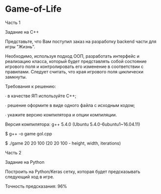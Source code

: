 # Game-of-Life

Часть 1

Задание на C++

Представьте, что Вам поступил заказ на разработку backend части для игры "Жизнь". 

Необходимо, используя подход ООП, разработать интерфейс и реализацию класса, который будет представлять собой состояние игрового поля и контролировать его изменение в соответствии с правилами. Следует считать, что края игрового поля циклически замкнуты.

Требования к решению:

∙ в качестве ЯП используйте C++;

∙ решение оформите в виде одного файла с исходным кодом; 

∙ укажите версию компилятора и опции компиляции.

Версия компилятора: g++ 5.4.0 (Ubuntu 5.4.0-6ubuntu1~16.04.11)

$ g++ -o game gol.cpp 

$ ./game 20 20 100    (20 20 100 - height, width, iterations)


Часть 2

Задание на Python

Построить на Python/Keras сетку, которая будет предсказывать следующий ход в игре.

Точность предсказания: 96%
